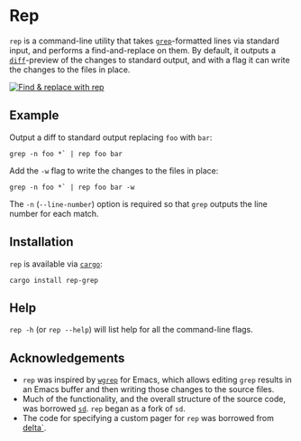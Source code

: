 # Rep

`rep` is a command-line utility that takes [`grep`](https://en.wikipedia.org/wiki/Grep)-formatted lines via standard input, and performs a find-and-replace on them. By default, it outputs a [`diff`](https://en.wikipedia.org/wiki/Diff)-preview of the changes to standard output, and with a flag it can write the changes to the files in place.

[![Find & replace with `rep`](rep.gif)](https://www.youtube.com/embed/QIOKKTnC9-I)

## Example

Output a diff to standard output replacing `foo` with `bar`:

```
grep -n foo *` | rep foo bar
```

Add the `-w` flag to write the changes to the files in place:

```
grep -n foo *` | rep foo bar -w
```

The `-n` (`--line-number`) option is required so that `grep` outputs the line number for each match.

## Installation

`rep` is available via [`cargo`](https://github.com/rust-lang/cargo):

```
cargo install rep-grep
```

## Help

`rep -h` (or `rep --help`) will list help for all the command-line flags.

## Acknowledgements

- `rep` was inspired by [`wgrep`](https://github.com/mhayashi1120/Emacs-wgrep) for Emacs, which allows editing `grep` results in an Emacs buffer and then writing those changes to the source files.
- Much of the functionality, and the overall structure of the source code, was borrowed [`sd`](https://github.com/chmln/sd). `rep` began as a fork of `sd`.
- The code for specifying a custom pager for `rep` was borrowed from [delta`](https://github.com/dandavison/delta).

